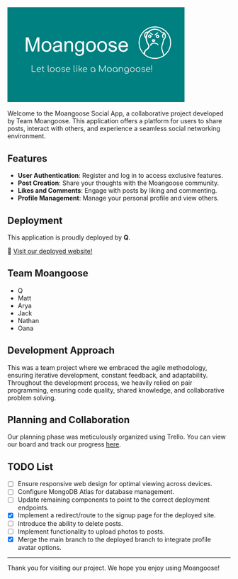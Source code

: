 <img src="public/images/Moangoose%20banner.png" alt="Moangoose Logo Banner" width="400"/>

Welcome to the Moangoose Social App, a collaborative project developed by Team Moangoose. This application offers a platform for users to share posts, interact with others, and experience a seamless social networking environment.

## Features

- **User Authentication**: Register and log in to access exclusive features.
- **Post Creation**: Share your thoughts with the Moangoose community.
- **Likes and Comments**: Engage with posts by liking and commenting.
- **Profile Management**: Manage your personal profile and view others.

## Deployment

This application is proudly deployed by **Q**. 

🔗 [Visit our deployed website!](https://moangoose-frontend.onrender.com)

## Team Moangoose
- Q
- Matt
- Arya
- Jack
- Nathan
- Oana

## Development Approach

This was a team project where we embraced the agile methodology, ensuring iterative development, constant feedback, and adaptability. Throughout the development process, we heavily relied on pair programming, ensuring code quality, shared knowledge, and collaborative problem solving.

## Planning and Collaboration

Our planning phase was meticulously organized using Trello. You can view our board and track our progress [here](https://trello.com/b/OTBe0zBu/airteam-acebook-meta).

## TODO List

- [ ] Ensure responsive web design for optimal viewing across devices.
- [ ] Configure MongoDB Atlas for database management.
- [ ] Update remaining components to point to the correct deployment endpoints.
- [X] Implement a redirect/route to the signup page for the deployed site.
- [ ] Introduce the ability to delete posts.
- [ ] Implement functionality to upload photos to posts.
- [X] Merge the main branch to the deployed branch to integrate profile avatar options.

---

Thank you for visiting our project. We hope you enjoy using Moangoose!
